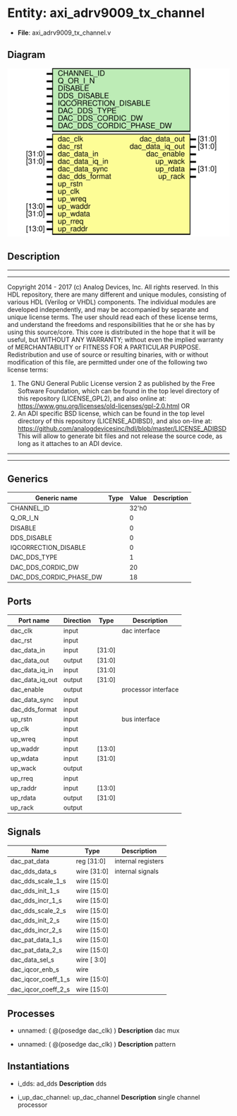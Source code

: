 # Entity: axi_adrv9009_tx_channel

- **File**: axi_adrv9009_tx_channel.v
## Diagram

![Diagram](axi_adrv9009_tx_channel.svg "Diagram")
## Description

***************************************************************************
 ***************************************************************************
 Copyright 2014 - 2017 (c) Analog Devices, Inc. All rights reserved.
 In this HDL repository, there are many different and unique modules, consisting
 of various HDL (Verilog or VHDL) components. The individual modules are
 developed independently, and may be accompanied by separate and unique license
 terms.
 The user should read each of these license terms, and understand the
 freedoms and responsibilities that he or she has by using this source/core.
 This core is distributed in the hope that it will be useful, but WITHOUT ANY
 WARRANTY; without even the implied warranty of MERCHANTABILITY or FITNESS FOR
 A PARTICULAR PURPOSE.
 Redistribution and use of source or resulting binaries, with or without modification
 of this file, are permitted under one of the following two license terms:
   1. The GNU General Public License version 2 as published by the
      Free Software Foundation, which can be found in the top level directory
      of this repository (LICENSE_GPL2), and also online at:
      <https://www.gnu.org/licenses/old-licenses/gpl-2.0.html>
 OR
   2. An ADI specific BSD license, which can be found in the top level directory
      of this repository (LICENSE_ADIBSD), and also on-line at:
      https://github.com/analogdevicesinc/hdl/blob/master/LICENSE_ADIBSD
      This will allow to generate bit files and not release the source code,
      as long as it attaches to an ADI device.
 ***************************************************************************
 ***************************************************************************
 
## Generics

| Generic name            | Type | Value | Description |
| ----------------------- | ---- | ----- | ----------- |
| CHANNEL_ID              |      | 32'h0 |             |
| Q_OR_I_N                |      | 0     |             |
| DISABLE                 |      | 0     |             |
| DDS_DISABLE             |      | 0     |             |
| IQCORRECTION_DISABLE    |      | 0     |             |
| DAC_DDS_TYPE            |      | 1     |             |
| DAC_DDS_CORDIC_DW       |      | 20    |             |
| DAC_DDS_CORDIC_PHASE_DW |      | 18    |             |
## Ports

| Port name       | Direction | Type   | Description         |
| --------------- | --------- | ------ | ------------------- |
| dac_clk         | input     |        | dac interface       |
| dac_rst         | input     |        |                     |
| dac_data_in     | input     | [31:0] |                     |
| dac_data_out    | output    | [31:0] |                     |
| dac_data_iq_in  | input     | [31:0] |                     |
| dac_data_iq_out | output    | [31:0] |                     |
| dac_enable      | output    |        | processor interface |
| dac_data_sync   | input     |        |                     |
| dac_dds_format  | input     |        |                     |
| up_rstn         | input     |        | bus interface       |
| up_clk          | input     |        |                     |
| up_wreq         | input     |        |                     |
| up_waddr        | input     | [13:0] |                     |
| up_wdata        | input     | [31:0] |                     |
| up_wack         | output    |        |                     |
| up_rreq         | input     |        |                     |
| up_raddr        | input     | [13:0] |                     |
| up_rdata        | output    | [31:0] |                     |
| up_rack         | output    |        |                     |
## Signals

| Name                | Type           | Description         |
| ------------------- | -------------- | ------------------- |
| dac_pat_data        | reg     [31:0] | internal registers  |
| dac_dds_data_s      | wire [31:0]    | internal signals    |
| dac_dds_scale_1_s   | wire [15:0]    |                     |
| dac_dds_init_1_s    | wire [15:0]    |                     |
| dac_dds_incr_1_s    | wire [15:0]    |                     |
| dac_dds_scale_2_s   | wire [15:0]    |                     |
| dac_dds_init_2_s    | wire [15:0]    |                     |
| dac_dds_incr_2_s    | wire [15:0]    |                     |
| dac_pat_data_1_s    | wire [15:0]    |                     |
| dac_pat_data_2_s    | wire [15:0]    |                     |
| dac_data_sel_s      | wire [ 3:0]    |                     |
| dac_iqcor_enb_s     | wire           |                     |
| dac_iqcor_coeff_1_s | wire [15:0]    |                     |
| dac_iqcor_coeff_2_s | wire [15:0]    |                     |
## Processes
- unnamed: ( @(posedge dac_clk) )
**Description**
dac mux

- unnamed: ( @(posedge dac_clk) )
**Description**
pattern

## Instantiations

- i_dds: ad_dds
**Description**
dds

- i_up_dac_channel: up_dac_channel
**Description**
single channel processor

